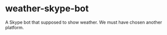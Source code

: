 # weather-skype-bot
A Skype bot that supposed to show weather. We must have chosen another platform.

